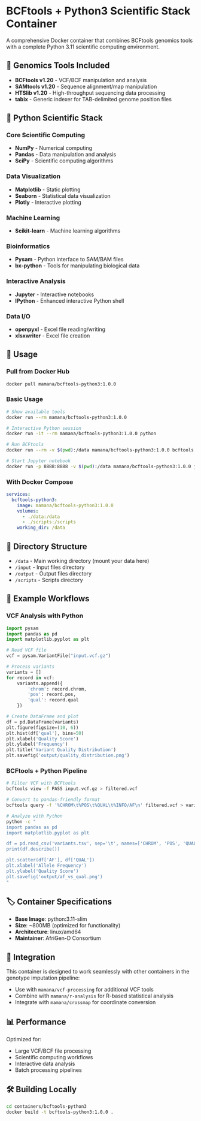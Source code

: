 # BCFtools + Python3 Scientific Stack Container

A comprehensive Docker container that combines BCFtools genomics tools with a complete Python 3.11 scientific computing environment.

## 🧬 **Genomics Tools Included**

- **BCFtools v1.20** - VCF/BCF manipulation and analysis
- **SAMtools v1.20** - Sequence alignment/map manipulation  
- **HTSlib v1.20** - High-throughput sequencing data processing
- **tabix** - Generic indexer for TAB-delimited genome position files

## 🐍 **Python Scientific Stack**

### Core Scientific Computing
- **NumPy** - Numerical computing
- **Pandas** - Data manipulation and analysis
- **SciPy** - Scientific computing algorithms

### Data Visualization
- **Matplotlib** - Static plotting
- **Seaborn** - Statistical data visualization
- **Plotly** - Interactive plotting

### Machine Learning
- **Scikit-learn** - Machine learning algorithms

### Bioinformatics
- **Pysam** - Python interface to SAM/BAM files
- **bx-python** - Tools for manipulating biological data

### Interactive Analysis
- **Jupyter** - Interactive notebooks
- **IPython** - Enhanced interactive Python shell

### Data I/O
- **openpyxl** - Excel file reading/writing
- **xlsxwriter** - Excel file creation

## 🚀 **Usage**

### Pull from Docker Hub
```bash
docker pull mamana/bcftools-python3:1.0.0
```

### Basic Usage
```bash
# Show available tools
docker run --rm mamana/bcftools-python3:1.0.0

# Interactive Python session
docker run -it --rm mamana/bcftools-python3:1.0.0 python

# Run BCFtools
docker run --rm -v $(pwd):/data mamana/bcftools-python3:1.0.0 bcftools --help

# Start Jupyter notebook
docker run -p 8888:8888 -v $(pwd):/data mamana/bcftools-python3:1.0.0 jupyter notebook --ip=0.0.0.0 --allow-root
```

### With Docker Compose
```yaml
services:
  bcftools-python3:
    image: mamana/bcftools-python3:1.0.0
    volumes:
      - ./data:/data
      - ./scripts:/scripts
    working_dir: /data
```

## 📁 **Directory Structure**

- `/data` - Main working directory (mount your data here)
- `/input` - Input files directory
- `/output` - Output files directory  
- `/scripts` - Scripts directory

## 🔧 **Example Workflows**

### VCF Analysis with Python
```python
import pysam
import pandas as pd
import matplotlib.pyplot as plt

# Read VCF file
vcf = pysam.VariantFile("input.vcf.gz")

# Process variants
variants = []
for record in vcf:
    variants.append({
        'chrom': record.chrom,
        'pos': record.pos,
        'qual': record.qual
    })

# Create DataFrame and plot
df = pd.DataFrame(variants)
plt.figure(figsize=(10, 6))
plt.hist(df['qual'], bins=50)
plt.xlabel('Quality Score')
plt.ylabel('Frequency')
plt.title('Variant Quality Distribution')
plt.savefig('output/quality_distribution.png')
```

### BCFtools + Python Pipeline
```bash
# Filter VCF with BCFtools
bcftools view -f PASS input.vcf.gz > filtered.vcf

# Convert to pandas-friendly format
bcftools query -f '%CHROM\t%POS\t%QUAL\t%INFO/AF\n' filtered.vcf > variants.tsv

# Analyze with Python
python -c "
import pandas as pd
import matplotlib.pyplot as plt

df = pd.read_csv('variants.tsv', sep='\t', names=['CHROM', 'POS', 'QUAL', 'AF'])
print(df.describe())

plt.scatter(df['AF'], df['QUAL'])
plt.xlabel('Allele Frequency')
plt.ylabel('Quality Score')
plt.savefig('output/af_vs_qual.png')
"
```

## 🏷️ **Container Specifications**

- **Base Image**: python:3.11-slim
- **Size**: ~800MB (optimized for functionality)
- **Architecture**: linux/amd64
- **Maintainer**: AfriGen-D Consortium

## 🔗 **Integration**

This container is designed to work seamlessly with other containers in the genotype imputation pipeline:

- Use with `mamana/vcf-processing` for additional VCF tools
- Combine with `mamana/r-analysis` for R-based statistical analysis
- Integrate with `mamana/crossmap` for coordinate conversion

## 📊 **Performance**

Optimized for:
- Large VCF/BCF file processing
- Scientific computing workflows
- Interactive data analysis
- Batch processing pipelines

## 🛠️ **Building Locally**

```bash
cd containers/bcftools-python3
docker build -t bcftools-python3:1.0.0 .
```
